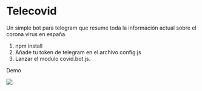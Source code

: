 # Telecovid
Un simple bot para telegram que resume toda la información actual sobre el corona virus en españa.

1. npm install
2. Añade tu token de telegram en el archivo config.js
3. Lanzar el modulo covid.bot.js.

Demo


![](demo1.gif)
